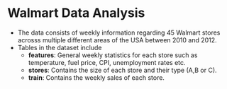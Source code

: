 # Walmart Data Analysis
- The data consists of weekly information regarding 45 Walmart stores acrosss multiple different areas of the USA between 2010 and 2012.
- Tables in the dataset include
  - **features**: General weekly statistics for each store such as temperature, fuel price, CPI, unemployment rates etc.
  - **stores**: Contains the size of each store and their type (A,B or C).
  - **train**: Contains the weekly sales of each store.
